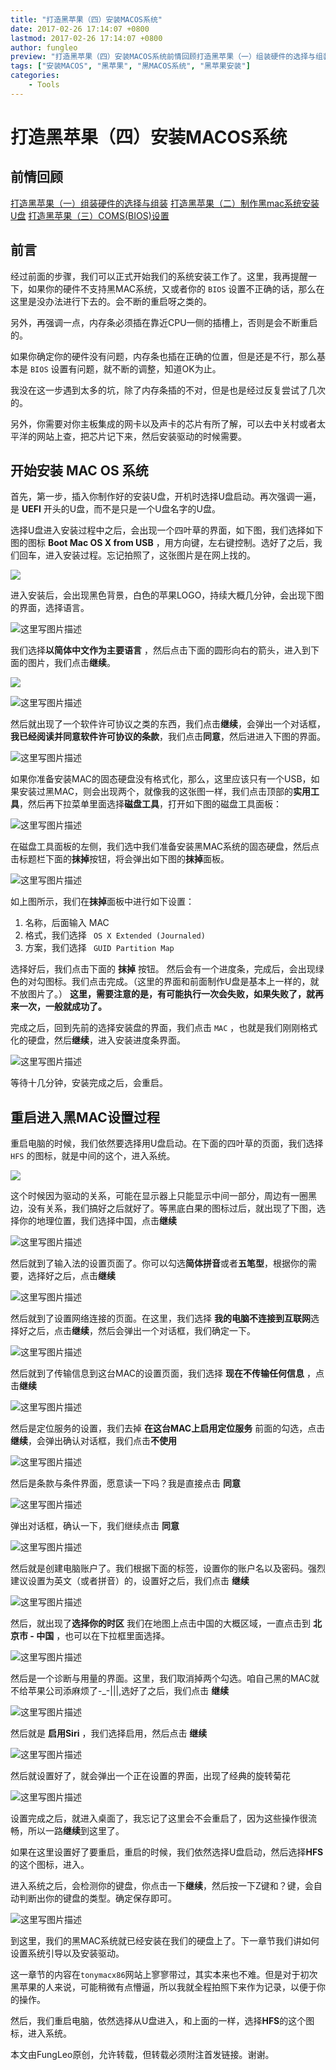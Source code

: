 ```yaml
---
title: "打造黑苹果（四）安装MACOS系统"
date: 2017-02-26 17:14:07 +0800
lastmod: 2017-02-26 17:14:07 +0800
author: fungleo
preview: "打造黑苹果（四）安装MACOS系统前情回顾打造黑苹果（一）组装硬件的选择与组装打造黑苹果（二）制作黑mac系统安装U盘打造黑苹果（三）COMS(BIOS)设置前言经过前面的步骤，我们可以正式开始我们的系统安装工作了。这里，我再提醒一下，如果你的硬件不支持黑MAC系统，又或者你的BIOS设置不正确的话，那么在这里是没办法进行下去的。会不断的重启呀之类的。另外，再强调一点，内存条必须插在靠近"
tags: ["安装MACOS", "黑苹果", "黑MACOS系统", "黑苹果安装"]
categories:
    - Tools
---
```


# 打造黑苹果（四）安装MACOS系统

## 前情回顾
[打造黑苹果（一）组装硬件的选择与组装](http://blog.csdn.net/fungleo/article/details/57412461)
[打造黑苹果（二）制作黑mac系统安装U盘](http://blog.csdn.net/fungleo/article/details/57414420)
[打造黑苹果（三）COMS(BIOS)设置](http://blog.csdn.net/fungleo/article/details/57415408)

## 前言

经过前面的步骤，我们可以正式开始我们的系统安装工作了。这里，我再提醒一下，如果你的硬件不支持黑MAC系统，又或者你的 `BIOS` 设置不正确的话，那么在这里是没办法进行下去的。会不断的重启呀之类的。

另外，再强调一点，内存条必须插在靠近CPU一侧的插槽上，否则是会不断重启的。

如果你确定你的硬件没有问题，内存条也插在正确的位置，但是还是不行，那么基本是 `BIOS` 设置有问题，就不断的调整，知道OK为止。

我没在这一步遇到太多的坑，除了内存条插的不对，但是也是经过反复尝试了几次的。

另外，你需要对你主板集成的网卡以及声卡的芯片有所了解，可以去中关村或者太平洋的网站上查，把芯片记下来，然后安装驱动的时候需要。

## 开始安装 MAC OS 系统

首先，第一步，插入你制作好的安装U盘，开机时选择U盘启动。再次强调一遍，是 **UEFI** 开头的U盘，而不是只是一个U盘名字的U盘。

选择U盘进入安装过程中之后，会出现一个四叶草的界面，如下图，我们选择如下图的图标 **Boot Mac OS X from USB** ，用方向键，左右键控制。选好了之后，我们回车，进入安装过程。忘记拍照了，这张图片是在网上找的。

![](http://ww4.sinaimg.cn/large/459e195ajw1fd3yjgsy5mj20ir0dq75p.jpg)

进入安装后，会出现黑色背景，白色的苹果LOGO，持续大概几分钟，会出现下图的界面，选择语言。

![这里写图片描述](http://img.blog.csdn.net/20170226164359234?watermark/2/text/aHR0cDovL2Jsb2cuY3Nkbi5uZXQvRnVuZ0xlbw==/font/5a6L5L2T/fontsize/400/fill/I0JBQkFCMA==/dissolve/70/gravity/SouthEast)

我们选择**以简体中文作为主要语言** ，然后点击下面的圆形向右的箭头，进入到下面的图片，我们点击**继续**。

![](http://ww2.sinaimg.cn/large/459e195ajw1fd3yll9b8wj20m80gognk.jpg)

![这里写图片描述](http://img.blog.csdn.net/20170226164503554?watermark/2/text/aHR0cDovL2Jsb2cuY3Nkbi5uZXQvRnVuZ0xlbw==/font/5a6L5L2T/fontsize/400/fill/I0JBQkFCMA==/dissolve/70/gravity/SouthEast)

然后就出现了一个软件许可协议之类的东西，我们点击**继续**，会弹出一个对话框，**我已经阅读并同意软件许可协议的条款**，我们点击**同意**，然后进进入下图的界面。

![这里写图片描述](http://img.blog.csdn.net/20170226164637572?watermark/2/text/aHR0cDovL2Jsb2cuY3Nkbi5uZXQvRnVuZ0xlbw==/font/5a6L5L2T/fontsize/400/fill/I0JBQkFCMA==/dissolve/70/gravity/SouthEast)

如果你准备安装MAC的固态硬盘没有格式化，那么，这里应该只有一个USB，如果安装过黑MAC，则会出现两个，就像我的这张图一样，我们点击顶部的**实用工具**，然后再下拉菜单里面选择**磁盘工具**，打开如下图的磁盘工具面板：

![这里写图片描述](http://img.blog.csdn.net/20170226164703525?watermark/2/text/aHR0cDovL2Jsb2cuY3Nkbi5uZXQvRnVuZ0xlbw==/font/5a6L5L2T/fontsize/400/fill/I0JBQkFCMA==/dissolve/70/gravity/SouthEast)

在磁盘工具面板的左侧，我们选中我们准备安装黑MAC系统的固态硬盘，然后点击标题栏下面的**抹掉**按钮，将会弹出如下图的**抹掉**面板。

![这里写图片描述](http://img.blog.csdn.net/20170226164803955?watermark/2/text/aHR0cDovL2Jsb2cuY3Nkbi5uZXQvRnVuZ0xlbw==/font/5a6L5L2T/fontsize/400/fill/I0JBQkFCMA==/dissolve/70/gravity/SouthEast)

如上图所示，我们在**抹掉**面板中进行如下设置：

1. 名称，后面输入 MAC 
2. 格式，我们选择 ` OS X Extended (Journaled)`
3. 方案，我们选择 ` GUID Partition Map`

选择好后，我们点击下面的 **抹掉** 按钮。
然后会有一个进度条，完成后，会出现绿色的对勾图标。我们点击完成。（这里的界面和前面制作U盘是基本上一样的，就不放图片了。）
**这里，需要注意的是，有可能执行一次会失败，如果失败了，就再来一次，一般就成功了。**

完成之后，回到先前的选择安装盘的界面，我们点击 `MAC` ，也就是我们刚刚格式化的硬盘，然后**继续**，进入安装进度条界面。

![这里写图片描述](http://img.blog.csdn.net/20170226164953310?watermark/2/text/aHR0cDovL2Jsb2cuY3Nkbi5uZXQvRnVuZ0xlbw==/font/5a6L5L2T/fontsize/400/fill/I0JBQkFCMA==/dissolve/70/gravity/SouthEast)

等待十几分钟，安装完成之后，会重启。

## 重启进入黑MAC设置过程

重启电脑的时候，我们依然要选择用U盘启动。在下面的四叶草的页面，我们选择 `HFS` 的图标，就是中间的这个，进入系统。

![](http://ww4.sinaimg.cn/large/459e195ajw1fd3yjgsy5mj20ir0dq75p.jpg)

这个时候因为驱动的关系，可能在显示器上只能显示中间一部分，周边有一圈黑边，没有关系，我们搞好之后就好了。等黑底白果的图标过后，就出现了下图，选择你的地理位置，我们选择中国，点击**继续**

![这里写图片描述](http://img.blog.csdn.net/20170226165312566?watermark/2/text/aHR0cDovL2Jsb2cuY3Nkbi5uZXQvRnVuZ0xlbw==/font/5a6L5L2T/fontsize/400/fill/I0JBQkFCMA==/dissolve/70/gravity/SouthEast)

然后就到了输入法的设置页面了。你可以勾选**简体拼音**或者**五笔型**，根据你的需要，选择好之后，点击**继续**

![这里写图片描述](http://img.blog.csdn.net/20170226165508739?watermark/2/text/aHR0cDovL2Jsb2cuY3Nkbi5uZXQvRnVuZ0xlbw==/font/5a6L5L2T/fontsize/400/fill/I0JBQkFCMA==/dissolve/70/gravity/SouthEast)

然后就到了设置网络连接的页面。在这里，我们选择 **我的电脑不连接到互联网**选择好之后，点击**继续**，然后会弹出一个对话框，我们确定一下。

![这里写图片描述](http://img.blog.csdn.net/20170226165623632?watermark/2/text/aHR0cDovL2Jsb2cuY3Nkbi5uZXQvRnVuZ0xlbw==/font/5a6L5L2T/fontsize/400/fill/I0JBQkFCMA==/dissolve/70/gravity/SouthEast)

然后就到了传输信息到这台MAC的设置页面，我们选择 **现在不传输任何信息** ，点击**继续**

![这里写图片描述](http://img.blog.csdn.net/20170226165819915?watermark/2/text/aHR0cDovL2Jsb2cuY3Nkbi5uZXQvRnVuZ0xlbw==/font/5a6L5L2T/fontsize/400/fill/I0JBQkFCMA==/dissolve/70/gravity/SouthEast)

然后是定位服务的设置，我们去掉 **在这台MAC上启用定位服务** 前面的勾选，点击**继续**，会弹出确认对话框，我们点击**不使用**

![这里写图片描述](http://img.blog.csdn.net/20170226165929886?watermark/2/text/aHR0cDovL2Jsb2cuY3Nkbi5uZXQvRnVuZ0xlbw==/font/5a6L5L2T/fontsize/400/fill/I0JBQkFCMA==/dissolve/70/gravity/SouthEast)

然后是条款与条件界面，愿意读一下吗？我是直接点击 **同意**

![这里写图片描述](http://img.blog.csdn.net/20170226170042543?watermark/2/text/aHR0cDovL2Jsb2cuY3Nkbi5uZXQvRnVuZ0xlbw==/font/5a6L5L2T/fontsize/400/fill/I0JBQkFCMA==/dissolve/70/gravity/SouthEast)

弹出对话框，确认一下，我们继续点击 **同意**

![这里写图片描述](http://img.blog.csdn.net/20170226170125304?watermark/2/text/aHR0cDovL2Jsb2cuY3Nkbi5uZXQvRnVuZ0xlbw==/font/5a6L5L2T/fontsize/400/fill/I0JBQkFCMA==/dissolve/70/gravity/SouthEast)

然后就是创建电脑账户了。我们根据下面的标签，设置你的账户名以及密码。强烈建议设置为英文（或者拼音）的，设置好之后，我们点击 **继续**

![这里写图片描述](http://img.blog.csdn.net/20170226170157180?watermark/2/text/aHR0cDovL2Jsb2cuY3Nkbi5uZXQvRnVuZ0xlbw==/font/5a6L5L2T/fontsize/400/fill/I0JBQkFCMA==/dissolve/70/gravity/SouthEast)

然后，就出现了**选择你的时区** 我们在地图上点击中国的大概区域，一直点击到 **北京市 - 中国** ，也可以在下拉框里面选择。

![这里写图片描述](http://img.blog.csdn.net/20170226170308321?watermark/2/text/aHR0cDovL2Jsb2cuY3Nkbi5uZXQvRnVuZ0xlbw==/font/5a6L5L2T/fontsize/400/fill/I0JBQkFCMA==/dissolve/70/gravity/SouthEast)

然后是一个诊断与用量的界面。这里，我们取消掉两个勾选。咱自己黑的MAC就不给苹果公司添麻烦了-_-|||,选好了之后，我们点击 **继续**

![这里写图片描述](http://img.blog.csdn.net/20170226170425924?watermark/2/text/aHR0cDovL2Jsb2cuY3Nkbi5uZXQvRnVuZ0xlbw==/font/5a6L5L2T/fontsize/400/fill/I0JBQkFCMA==/dissolve/70/gravity/SouthEast)

然后就是 **启用Siri** ，我们选择启用，然后点击 **继续**

![这里写图片描述](http://img.blog.csdn.net/20170226170533197?watermark/2/text/aHR0cDovL2Jsb2cuY3Nkbi5uZXQvRnVuZ0xlbw==/font/5a6L5L2T/fontsize/400/fill/I0JBQkFCMA==/dissolve/70/gravity/SouthEast)

然后就设置好了，就会弹出一个正在设置的界面，出现了经典的旋转菊花

![这里写图片描述](http://img.blog.csdn.net/20170226170618192?watermark/2/text/aHR0cDovL2Jsb2cuY3Nkbi5uZXQvRnVuZ0xlbw==/font/5a6L5L2T/fontsize/400/fill/I0JBQkFCMA==/dissolve/70/gravity/SouthEast)

设置完成之后，就进入桌面了，我忘记了这里会不会重启了，因为这些操作很流畅，所以一路**继续**到这里了。

如果在这里设置好了要重启，重启的时候，我们依然选择U盘启动，然后选择**HFS**的这个图标，进入。

进入系统之后，会检测你的键盘，你点击一下**继续**，然后按一下Z键和？键，会自动判断出你的键盘的类型。确定保存即可。

![这里写图片描述](http://img.blog.csdn.net/20170226170726619?watermark/2/text/aHR0cDovL2Jsb2cuY3Nkbi5uZXQvRnVuZ0xlbw==/font/5a6L5L2T/fontsize/400/fill/I0JBQkFCMA==/dissolve/70/gravity/SouthEast)

到这里，我们的黑MAC系统就已经安装在我们的硬盘上了。下一章节我们讲如何设置系统引导以及安装驱动。

这一章节的内容在`tonymacx86`网站上寥寥带过，其实本来也不难。但是对于初次黑苹果的人来说，可能稍微有点懵逼，所以我就全程拍照下来作为记录，以便于你的操作。

然后，我们重启电脑，依然选择从U盘进入，和上面的一样，选择**HFS**的这个图标，进入系统。

本文由FungLeo原创，允许转载，但转载必须附注首发链接。谢谢。



